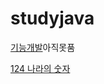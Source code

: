 # studyjava
[기능개발](https://programmers.co.kr/learn/courses/30/lessons/42586?language=java)아직못품

[124 나라의 숫자](https://programmers.co.kr/learn/courses/30/lessons/12899)
